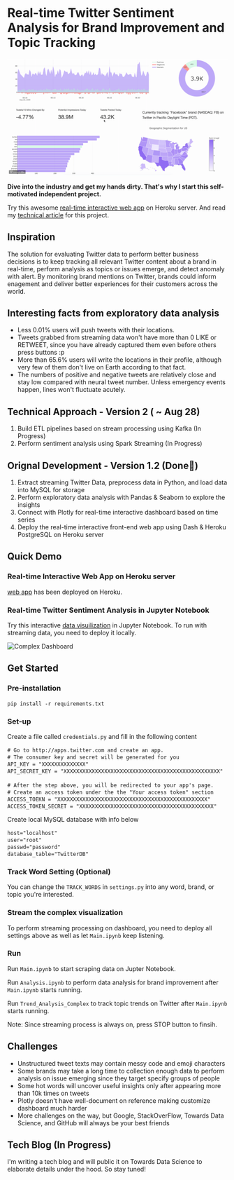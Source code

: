 # Real-time Twitter Sentiment Analysis for Brand Improvement and Topic Tracking


[![Web App GIF](Figures/Web_App_GIF_Aug23.gif)](https://twitter-analysis-web-app.herokuapp.com)
<br/>

__Dive into the industry and get my hands dirty. That's why I start this self-motivated independent project.__

Try this awesome [real-time interactive web app](https://twitter-analysis-web-app.herokuapp.com) on Heroku server. And read my [technical article](http://bit.ly/2Zohn01) for this project.

## Inspiration
The solution for evaluating Twitter data to perform better business decisions is to keep tracking all relevant Twitter content about a brand in real-time, perform analysis as topics or issues emerge, and detect anomaly with alert. By monitoring brand mentions on Twitter, brands could inform enagement and deliver better experiences for their customers across the world.

## Interesting facts from exploratory data analysis
- Less 0.01% users will push tweets with their locations.
- Tweets grabbed from streaming data won't have more than 0 LIKE or RETWEET, since you have already captured them even before others press buttons :p
- More than 65.6% users will write the locations in their profile, although very few of them don't live on Earth according to that fact.
- The numbers of positive and negative tweets are relatively close and stay low compared with neural tweet number. Unless emergency events happen, lines won't fluctuate acutely.

## Technical Approach - Version 2 ( ~ Aug 28)
1. Build ETL pipelines based on stream processing using Kafka (In Progress)
2. Perform sentiment analysis using Spark Streaming (In Progress)

## Orignal Development - Version 1.2 (Done🎉)
1. Extract streaming Twitter Data, preprocess data in Python, and load data into MySQL for storage
2. Perform exploratory data analysis with Pandas & Seaborn to explore the insights
3. Connect with Plotly for real-time interactive dashboard based on time series
4. Deploy the real-time interactive front-end web app using Dash & Heroku PostgreSQL on Heroku server

## Quick Demo 

### Real-time Interactive Web App on Heroku server
[web app](https://twitter-analysis-web-app.herokuapp.com) has been deployed on Heroku.


### Real-time Twitter Sentiment Analysis in Jupyter Notebook
Try this interactive [data visuilization](https://nbviewer.jupyter.org/github/Chulong-Li/Twitter-Data-Sentiment-Analysis/blob/master/Trend_Analysis_Complex.ipynb) in Jupyter Notebook. To run with streaming data, you need to deploy it locally.

<img src="https://github.com/Chulong-Li/Twitter-Data-Sentiment-Analysis/blob/master/Figures/Complex.png" alt="Complex Dashboard" width="70%" height="70%">

## Get Started

### Pre-installation
```
pip install -r requirements.txt
```
### Set-up
Create a file called ```credentials.py``` and fill in the following content
```
# Go to http://apps.twitter.com and create an app.
# The consumer key and secret will be generated for you
API_KEY = "XXXXXXXXXXXXXX"
API_SECRET_KEY = "XXXXXXXXXXXXXXXXXXXXXXXXXXXXXXXXXXXXXXXXXXXXXXXXXX"

# After the step above, you will be redirected to your app's page.
# Create an access token under the the "Your access token" section
ACCESS_TOEKN = "XXXXXXXXXXXXXXXXXXXXXXXXXXXXXXXXXXXXXXXXXXXXXXXX"
ACCESS_TOKEN_SECRET = "XXXXXXXXXXXXXXXXXXXXXXXXXXXXXXXXXXXXXXXXXXX"
```

Create local MySQL database with info below
```
host="localhost"
user="root"
passwd="password"
database_table="TwitterDB"
```

### Track Word Setting (Optional)
You can change the ```TRACK_WORDS``` in ```settings.py``` into any word, brand, or topic you're interested.

### Stream the complex visualization
To perform streaming processing on dashboard, you need to deploy all settings above as well as let ```Main.ipynb``` keep listening.

### Run
Run ```Main.ipynb``` to start scraping data on Jupter Notebook. 

Run ```Analysis.ipynb``` to perform data analysis for brand improvement after ```Main.ipynb``` starts running.

Run ```Trend_Analysis_Complex``` to track topic trends on Twitter after ```Main.ipynb``` starts running.

Note: Since streaming process is always on, press STOP button to finsih.

## Challenges
- Unstructured tweet texts may contain messy code and emoji characters
- Some brands may take a long time to collection enough data to perform analysis on issue emerging since they target specify groups of people
- Some hot words will uncover useful insights only after appearing more than 10k times on tweets
- Plotly doesn't have well-document on reference making customize dashboard much harder
- More challenges on the way, but Google, StackOverFlow, Towards Data Science, and GitHub will always be your best friends

## Tech Blog (In Progress)
I'm writing a tech blog and will public it on Towards Data Science to elaborate details under the hood. So stay tuned!
